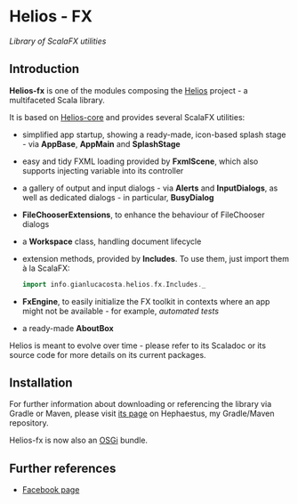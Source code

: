 # Helios - FX

*Library of ScalaFX utilities*


## Introduction

**Helios-fx** is one of the modules composing the [Helios](https://www.facebook.com/pages/Helios/206962992779275) project - a multifaceted Scala library.

It is based on [Helios-core](https://github.com/giancosta86/Helios-core) and provides several ScalaFX utilities:

* simplified app startup, showing a ready-made, icon-based splash stage - via **AppBase**, **AppMain** and **SplashStage**

* easy and tidy FXML loading provided by **FxmlScene**, which also supports injecting variable into its controller

* a gallery of output and input dialogs - via **Alerts** and **InputDialogs**, as well as dedicated dialogs - in particular, **BusyDialog**

* **FileChooserExtensions**, to enhance the behaviour of FileChooser dialogs

* a **Workspace** class, handling document lifecycle

* extension methods, provided by **Includes**. To use them, just import them à la ScalaFX:

  ```scala
  import info.gianlucacosta.helios.fx.Includes._
  ```

* **FxEngine**, to easily initialize the FX toolkit in contexts where an app might not be available - for example, *automated tests*

* a ready-made **AboutBox**


Helios is meant to evolve over time - please refer to its Scaladoc or its source code for more details on its current packages.


## Installation

For further information about downloading or referencing the library via Gradle or Maven, please visit [its page](https://bintray.com/giancosta86/Hephaestus/Helios-fx) on Hephaestus, my Gradle/Maven repository.

Helios-fx is now also an [OSGi](https://www.osgi.org/) bundle.


## Further references

* [Facebook page](https://www.facebook.com/Helios-206962992779275/)
